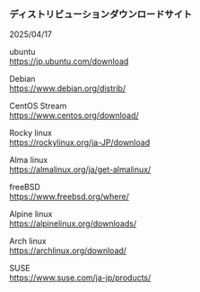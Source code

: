 ### ディストリビューションダウンロードサイト  
2025/04/17

ubuntu  
https://jp.ubuntu.com/download

Debian  
https://www.debian.org/distrib/

CentOS Stream  
https://www.centos.org/download/

Rocky linux  
https://rockylinux.org/ja-JP/download

Alma linux  
https://almalinux.org/ja/get-almalinux/

freeBSD  
https://www.freebsd.org/where/

Alpine linux  
https://alpinelinux.org/downloads/

Arch linux  
https://archlinux.org/download/

SUSE  
https://www.suse.com/ja-jp/products/
  
